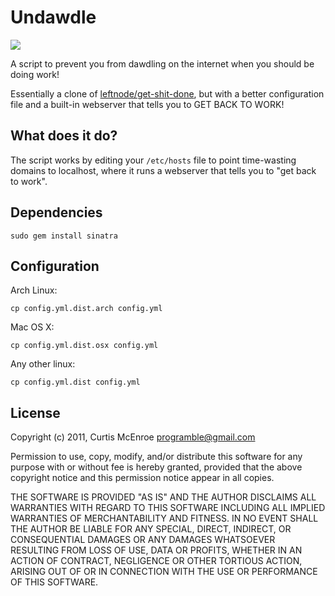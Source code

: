 # Undawdle

![](http://stillmaintained.com/programble/undawdle.png)

A script to prevent you from dawdling on the internet when you should be doing
work!

Essentially a clone of 
[leftnode/get-shit-done](https://github.com/leftnode/get-shit-done), but with a
better configuration file and a built-in webserver that tells you to GET BACK
TO WORK!

## What does it do?

The script works by editing your `/etc/hosts` file to point time-wasting domains
to localhost, where it runs a webserver that tells you to "get back to work".

## Dependencies

    sudo gem install sinatra

## Configuration

Arch Linux:

    cp config.yml.dist.arch config.yml

Mac OS X:

    cp config.yml.dist.osx config.yml

Any other linux:

    cp config.yml.dist config.yml

## License

Copyright (c) 2011, Curtis McEnroe <programble@gmail.com>

Permission to use, copy, modify, and/or distribute this software for any
purpose with or without fee is hereby granted, provided that the above
copyright notice and this permission notice appear in all copies.

THE SOFTWARE IS PROVIDED "AS IS" AND THE AUTHOR DISCLAIMS ALL WARRANTIES
WITH REGARD TO THIS SOFTWARE INCLUDING ALL IMPLIED WARRANTIES OF
MERCHANTABILITY AND FITNESS. IN NO EVENT SHALL THE AUTHOR BE LIABLE FOR
ANY SPECIAL, DIRECT, INDIRECT, OR CONSEQUENTIAL DAMAGES OR ANY DAMAGES
WHATSOEVER RESULTING FROM LOSS OF USE, DATA OR PROFITS, WHETHER IN AN
ACTION OF CONTRACT, NEGLIGENCE OR OTHER TORTIOUS ACTION, ARISING OUT OF
OR IN CONNECTION WITH THE USE OR PERFORMANCE OF THIS SOFTWARE.
